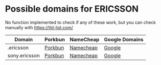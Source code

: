 # Possible domains for ERICSSON

No function implemented to check if any of these work, but you can check manually with https://tld-list.com/

| Domain | Porkbun | NameCheap | Google Domains |
|---|---|---|---|
| .ericsson | [Porkbun](https://porkbun.com/checkout/search?prb=e814663da1&tlds=&idnLanguage=&search=search&q=.ericsson) | [Namecheap](https://www.namecheap.com/domains/registration/results/?domain=.ericsson) | [Google](https://domains.google.com/registrar/search?searchTerm=.ericsson) |
| sony.ericsson | [Porkbun](https://porkbun.com/checkout/search?prb=e814663da1&tlds=&idnLanguage=&search=search&q=sony.ericsson) | [Namecheap](https://www.namecheap.com/domains/registration/results/?domain=sony.ericsson) | [Google](https://domains.google.com/registrar/search?searchTerm=sony.ericsson) |
